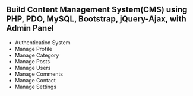 ## Build Content Management System(CMS) using PHP, PDO, MySQL, Bootstrap, jQuery-Ajax, with Admin Panel
- Authentication System
- Manage Profile
- Manage Category
- Manage Posts
- Manage Users
- Manage Comments
- Manage Contact
- Manage Settings
